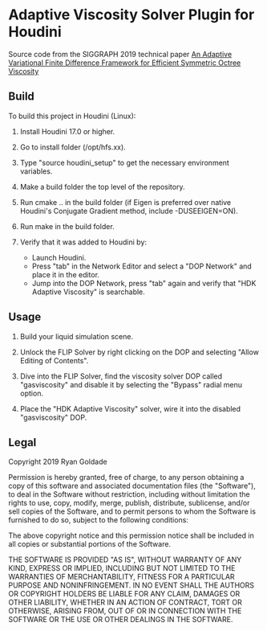 # Adaptive Viscosity Solver Plugin for Houdini

Source code from the SIGGRAPH 2019 technical paper [An Adaptive Variational Finite Difference Framework for Efficient Symmetric Octree Viscosity](https://cs.uwaterloo.ca/~rgoldade/adaptiveviscosity/)

## Build
To build this project in Houdini (Linux):

1. Install Houdini 17.0 or higher.

2. Go to install folder (/opt/hfs.xx).

3. Type "source houdini_setup" to get the necessary environment variables.

4. Make a build folder the top level of the repository.

5. Run cmake .. in the build folder (if Eigen is preferred over native Houdini's Conjugate Gradient method, include -DUSEEIGEN=ON).

6. Run make in the build folder.

7. Verify that it was added to Houdini by:
	- Launch Houdini.
	- Press "tab" in the Network Editor and select a "DOP Network" and place it in the editor.
	- Jump into the DOP Network, press "tab" again and verify that "HDK Adaptive Viscosity" is searchable.

## Usage

1. Build your liquid simulation scene.

2. Unlock the FLIP Solver by right clicking on the DOP and selecting "Allow Editing of Contents".

3. Dive into the FLIP Solver, find the viscosity solver DOP called "gasviscosity" and disable it by selecting the "Bypass" radial menu option.

4. Place the "HDK Adaptive Viscosity" solver, wire it into the disabled "gasviscosity" DOP.


## Legal

Copyright 2019 Ryan Goldade

Permission is hereby granted, free of charge, to any person obtaining a copy of this software and associated documentation files (the "Software"), to deal in the Software without restriction, including without limitation the rights to use, copy, modify, merge, publish, distribute, sublicense, and/or sell copies of the Software, and to permit persons to whom the Software is furnished to do so, subject to the following conditions:

The above copyright notice and this permission notice shall be included in all copies or substantial portions of the Software.

THE SOFTWARE IS PROVIDED "AS IS", WITHOUT WARRANTY OF ANY KIND, EXPRESS OR IMPLIED, INCLUDING BUT NOT LIMITED TO THE WARRANTIES OF MERCHANTABILITY, FITNESS FOR A PARTICULAR PURPOSE AND NONINFRINGEMENT. IN NO EVENT SHALL THE AUTHORS OR COPYRIGHT HOLDERS BE LIABLE FOR ANY CLAIM, DAMAGES OR OTHER LIABILITY, WHETHER IN AN ACTION OF CONTRACT, TORT OR OTHERWISE, ARISING FROM, OUT OF OR IN CONNECTION WITH THE SOFTWARE OR THE USE OR OTHER DEALINGS IN THE SOFTWARE.

